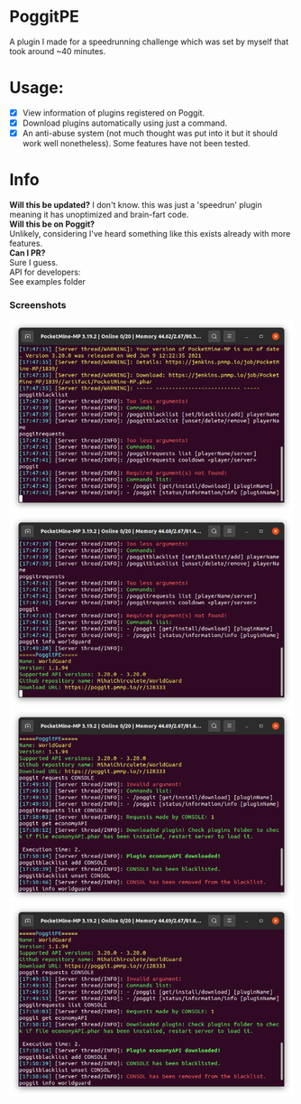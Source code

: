 # PoggitPE
A plugin I made for a speedrunning challenge which was set by myself that took around ~40 minutes.
# Usage:
- [X] View information of plugins registered on Poggit.
- [X] Download plugins automatically using just a command.
- [X] An anti-abuse system (not much thought was put into it but it should work well nonetheless).
Some features have not been tested.
# Info
**Will this be updated?**
I don't know. this was just a 'speedrun' plugin meaning it has unoptimized and brain-fart code.<br>
**Will this be on Poggit?**<br>
Unlikely, considering I've heard something like this exists already with more features.<br>
**Can I PR?**<br>
Sure I guess.<br>
API for developers:<br>
See examples folder
### Screenshots
![1](https://github.com/Seekherr/PoggitPE/blob/master/screenshots/1.png?raw=true)
![2](https://github.com/Seekherr/PoggitPE/blob/master/screenshots/2.png?raw=true)
![3](https://github.com/Seekherr/PoggitPE/blob/master/screenshots/3.png?raw=true)
![4](https://github.com/Seekherr/PoggitPE/blob/master/screenshots/3.png?raw=true)
